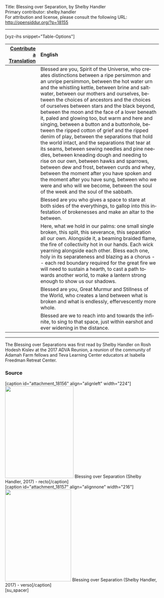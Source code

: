 <html>
<head></head>
<body>
Title: Blessing over Separation, by Shelby Handler<br />
Primary contributor: shelby.handler<br />
For attribution and license, please consult the following URL: <a href="http://opensiddur.org/?p=18155">http://opensiddur.org/?p=18155</a>
<p />
<hr />

[xyz-ihs snippet="Table-Options"]<table style="margin-left: auto; margin-right: auto;" class="draggable">
<thead><tr><th id="x" style="text-align: right;"><a href="/contribute/upload/">Contribute a Translation</a></th><th style="text-align: left;">English</th></tr></thead>
<tbody>
<tr><td style="vertical-align:top;">
<div class="liturgy" lang="he" style="text-align: right;">

</span></div></td>

<td style="vertical-align:top;">
<div class="english" lang="en">
Blessed are you, Spirit of the Universe, who creates distinctions
between a ripe persimmon 
and an unripe persimmon,
between the hot water urn and the whistling kettle,
between brine and saltwater,
between our mothers and ourselves,
between the choices of ancestors and the choices of ourselves
between stars and the black beyond,
between the moon and the face of a lover beneath it, paled and glowing too, 
but warm and here and singing,
between a button and a buttonhole,
between the ripped cotton of grief and the ripped denim of play,
between the separations that hold the world intact, and the separations that tear at its seams,
between sewing needles and pine needles,
between kneading dough and needing to rise on our own,
between hawks and sparrows,
between dew and frost,
between curds and whey,
between the moment after you have spoken 
and the moment after you have sung,
between who we were and who will we become,
between the soul of the week and the soul of the sabbath.
</div></td>
</tr>


<tr>
<td style="vertical-align:top;">
<div class="liturgy" lang="he">

</span></div>
</td>
 
<td style="vertical-align:top;">
<div class="english" lang="en">
Blessed are you
who gives a space to stare at both sides of 
the everythings,
to gallop into this infestation of brokenesses
and make an altar to the between.
</div></td>
</tr>


<tr>
<td style="vertical-align:top;">
<div class="liturgy" lang="he">

</span></div>
</td>
 
<td style="vertical-align:top;">
<div class="english" lang="en">
Here, what we hold in our palms:
one small single broken,
this split, this severance, this separation all our own.
Alongside it, a beaming braided flame,
the fire of collectivity hot in our hands.
Each wick yearning alongside each other.
Bless each one, holy in its separateness and
blazing as a chorus --
each red boundary required
for the great fire
we will need to sustain a hearth,
to cast a path towards another world,
to make a lantern strong enough
to show us our shadows.
</div></td>
</tr>


<tr>
<td style="vertical-align:top;">
<div class="liturgy" lang="he">

</span></div>
</td>
 
<td style="vertical-align:top;">
<div class="english" lang="en">
Blessed are you, Great Murmur and Stillness of the World,
who creates a land between what is broken 
and what is endlessly, effervescently more whole.
</div></td>
</tr>


<tr>
<td style="vertical-align:top;">
<div class="liturgy" lang="he">

</span></div>
</td>
 
<td style="vertical-align:top;">
<div class="english" lang="en">
Blessed are we to reach into and towards the infinite,
to sing to that space, just within earshot 
and ever widening in the distance.
</div></td>
</tr>
</tbody></table>

<hr />

The Blessing over Separations was first read by Shelby Handler on Rosh Ḥodesh Kislev at the 2017 ADVA Reunion, a reunion of the community of Adamah Farm fellows and Teva Learning Center educators at Isabella Freedman Retreat Center.

<h3>Source</h3>

<span style="float: right;">[caption id="attachment_18156" align="alignleft" width="224"]<a href="https://opensiddur.org/wp-content/uploads/2017/11/Blessing-over-Separation-Shelby-Handler-2017-recto-e1511146039950.jpg"><img src="https://opensiddur.org/wp-content/uploads/2017/11/Blessing-over-Separation-Shelby-Handler-2017-recto-e1511146039950-224x300.jpg" alt="" width="224" height="300" class="size-medium wp-image-18156" /></a> Blessing over Separation (Shelby Handler, 2017) - recto[/caption]</span> <span style="float: left;">[caption id="attachment_18157" align="alignnone" width="216"]<a href="https://opensiddur.org/wp-content/uploads/2017/11/Blessing-over-Separation-Shelby-Handler-2017-verso-e1511146126509.jpg"><img src="https://opensiddur.org/wp-content/uploads/2017/11/Blessing-over-Separation-Shelby-Handler-2017-verso-e1511146126509-216x300.jpg" alt="" width="216" height="300" class="size-medium wp-image-18157" /></a> Blessing over Separation (Shelby Handler, 2017) - verso[/caption]</span>[su_spacer]

</body>
</html>
